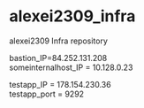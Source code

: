 # alexei2309_infra
alexei2309 Infra repository

bastion_IP=84.252.131.208  
someinternalhost_IP = 10.128.0.23  

testapp_IP = 178.154.230.36  
testapp_port = 9292  
